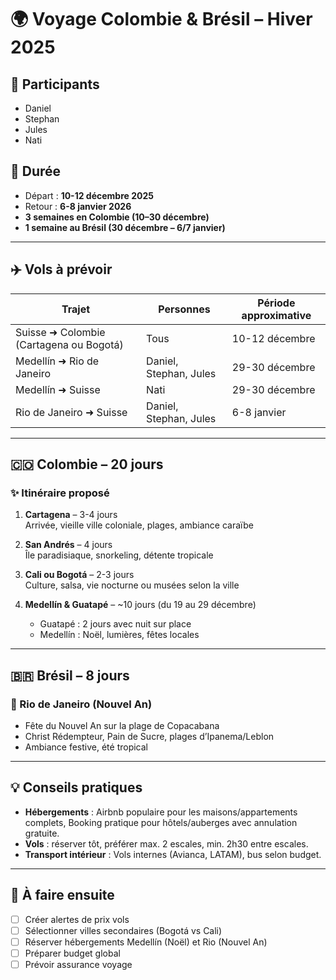 
# 🌍 Voyage Colombie & Brésil – Hiver 2025

## 👥 Participants
- Daniel
- Stephan
- Jules
- Nati

## 📅 Durée
- Départ : **10-12 décembre 2025**
- Retour : **6-8 janvier 2026**
- **3 semaines en Colombie (10–30 décembre)**
- **1 semaine au Brésil (30 décembre – 6/7 janvier)**

---

## ✈️ Vols à prévoir
<table>
  <thead>
    <tr>
      <th>Trajet</th>
      <th>Personnes</th>
      <th>Période approximative</th>
    </tr>
  </thead>
  <tbody>
    <tr>
      <td>Suisse ➜ Colombie (Cartagena ou Bogotá)</td>
      <td>Tous</td>
      <td>10-12 décembre</td>
    </tr>
    <tr>
      <td>Medellín ➜ Rio de Janeiro</td>
      <td>Daniel, Stephan, Jules</td>
      <td>29-30 décembre</td>
    </tr>
    <tr>
      <td>Medellín ➜ Suisse</td>
      <td>Nati</td>
      <td>29-30 décembre</td>
    </tr>
    <tr>
      <td>Rio de Janeiro ➜ Suisse</td>
      <td>Daniel, Stephan, Jules</td>
      <td>6-8 janvier</td>
    </tr>
  </tbody>
</table>

---

## 🇨🇴 Colombie – 20 jours

### ✨ Itinéraire proposé

1. **Cartagena** – 3-4 jours  
   Arrivée, vieille ville coloniale, plages, ambiance caraïbe

2. **San Andrés** – 4 jours  
   Île paradisiaque, snorkeling, détente tropicale

3. **Cali ou Bogotá** – 2-3 jours  
   Culture, salsa, vie nocturne ou musées selon la ville

4. **Medellín & Guatapé** – ~10 jours (du 19 au 29 décembre)  
   - Guatapé : 2 jours avec nuit sur place  
   - Medellín : Noël, lumières, fêtes locales

---

## 🇧🇷 Brésil – 8 jours

### 🎉 Rio de Janeiro (Nouvel An)
- Fête du Nouvel An sur la plage de Copacabana
- Christ Rédempteur, Pain de Sucre, plages d’Ipanema/Leblon
- Ambiance festive, été tropical

---

## 💡 Conseils pratiques

- **Hébergements** : Airbnb populaire pour les maisons/appartements complets, Booking pratique pour hôtels/auberges avec annulation gratuite.
- **Vols** : réserver tôt, préférer max. 2 escales, min. 2h30 entre escales.
- **Transport intérieur** : Vols internes (Avianca, LATAM), bus selon budget.

---

## 📌 À faire ensuite
- [ ] Créer alertes de prix vols
- [ ] Sélectionner villes secondaires (Bogotá vs Cali)
- [ ] Réserver hébergements Medellín (Noël) et Rio (Nouvel An)
- [ ] Préparer budget global
- [ ] Prévoir assurance voyage
